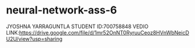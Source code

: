 # neural-network-ass-6
JYOSHNA YARRAGUNTLA
STUDENT ID:700758848
VEDIO LINK:https://drive.google.com/file/d/1mr52OnNT0RyruuCeoz8HVnWbNeicDU2U/view?usp=sharing
